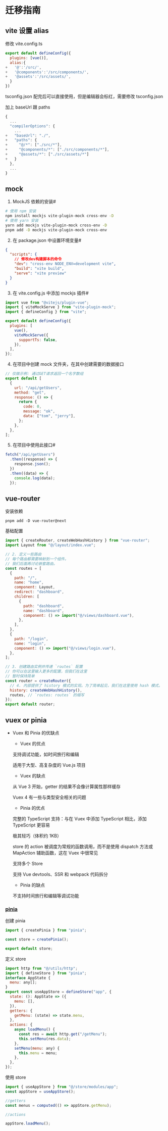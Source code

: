 # 迁移指南

## vite 设置 alias

修改
vite.config.ts

```js
export default defineConfig({
  plugins: [vue()],
  alias:{
+   '@':'/src/',
+   '@components':'/src/components/',
+   '@assets':'/src/assets/',
  }
})

```

tsconfig.json
配完后可以直接使用，但是编辑器会标红，需要修改 tsconfig.json

加上 baseUrl 跟 paths

```js
{
  ...
  "compilerOptions": {
    ...
+   "baseUrl": "./",
+   "paths": {
+     "@/*": ["./src/*"],
+     "@components/*": ["./src/components/*"],
+     "@assets/*": ["./src/assets/*"]
+   }
  },
  ...
}
```

## mock

1. MockJS 依赖的安装#

```bash
# 使用 npm 安装
npm install mockjs vite-plugin-mock cross-env -D
# 使用 yarn 安装
yarn add mockjs vite-plugin-mock cross-env -D
pnpm add -D mockjs vite-plugin-mock cross-env
```

2. 在 package.json 中设置环境变量#

```json
{
  "scripts": {
    // 修改dev构建脚本的命令
    "dev": "cross-env NODE_ENV=development vite",
    "build": "vite build",
    "serve": "vite preview"
  }
}
```

3. 在 vite.config.js 中添加 mockjs 插件#

```js
import vue from "@vitejs/plugin-vue";
import { viteMockServe } from "vite-plugin-mock";
import { defineConfig } from "vite";

export default defineConfig({
  plugins: [
    vue(),
    viteMockServe({
      supportTs: false,
    }),
  ],
});
```

4. 在项目中创建 mock 文件夹，在其中创建需要的数据接口

```js
// 仅做示例: 通过GET请求返回一个名字数组
export default [
  {
    url: "/api/getUsers",
    method: "get",
    response: () => {
      return {
        code: 0,
        message: "ok",
        data: ["tom", "jerry"],
      };
    },
  },
];
```

5. 在项目中使用此接口#

```js
fetch("/api/getUsers")
  .then((response) => {
    response.json();
  })
  .then((data) => {
    console.log(data);
  });
```

## vue-router

安装依赖

```
pnpm add -D vue-router@next
```

基础配置

```js
import { createRouter, createWebHashHistory } from "vue-router";
import Layout from "@/layout/index.vue";

// 2. 定义一些路由
// 每个路由都需要映射到一个组件。
// 我们后面再讨论嵌套路由。
const routes = [
  {
    path: "/",
    name: "home",
    component: Layout,
    redirect: "dashboard",
    children: [
      {
        path: "dashboard",
        name: "dashboard",
        component: () => import("@/views/dashboard.vue"),
      },
    ],
  },
  {
    path: "/login",
    name: "login",
    component: () => import("@/views/login.vue"),
  },
];

// 3. 创建路由实例并传递 `routes` 配置
// 你可以在这里输入更多的配置，但我们在这里
// 暂时保持简单
const router = createRouter({
  // 4. 内部提供了 history 模式的实现。为了简单起见，我们在这里使用 hash 模式。
  history: createWebHashHistory(),
  routes, // `routes: routes` 的缩写
});
export default router;
```

## vuex or pinia

- Vuex 和 Pinia 的优缺点

  - Vuex 的优点

  支持调试功能，如时间旅行和编辑

  适用于大型、高复杂度的 Vue.js 项目

  - Vuex 的缺点

  从 Vue 3 开始，getter 的结果不会像计算属性那样缓存

  Vuex 4 有一些与类型安全相关的问题

  - Pinia 的优点

  完整的 TypeScript 支持：与在 Vuex 中添加 TypeScript 相比，添加 TypeScript 更容易

  极其轻巧（体积约 1KB）

  store 的 action 被调度为常规的函数调用，而不是使用 dispatch 方法或 MapAction 辅助函数，这在 Vuex 中很常见

  支持多个 Store

  支持 Vue devtools、SSR 和 webpack 代码拆分

  - Pinia 的缺点

  不支持时间旅行和编辑等调试功能

### [pinia](https://pinia.vuejs.org/introduction.html)

创建 pinia

```js
import { createPinia } from "pinia";

const store = createPinia();

export default store;
```

定义 store

```js
import http from "@/utils/http";
import { defineStore } from "pinia";
interface AppState {
  menu: any[];
}
export const useAppStore = defineStore("app", {
  state: (): AppState => ({
    menu: [],
  }),
  getters: {
    getMenu: (state) => state.menu,
  },
  actions: {
    async loadMenu() {
      const res = await http.get("/getMenu");
      this.setMenu(res.data);
    },
    setMenu(menu: any) {
      this.menu = menu;
    },
  },
});
```

使用 store

```js
import { useAppStore } from "@/store/modules/app";
const appStore = useAppStore();

//getters
const menus = computed(() => appStore.getMenu);

//actions

appStore.loadMenu();
```
